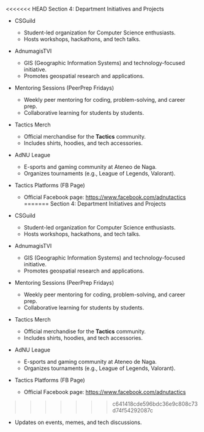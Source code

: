 <<<<<<< HEAD
Section 4: Department Initiatives and Projects 

- CSGuild  
  - Student-led organization for Computer Science enthusiasts.  
  - Hosts workshops, hackathons, and tech talks.  

- AdnumagisTVI  
  - GIS (Geographic Information Systems) and technology-focused initiative.  
  - Promotes geospatial research and applications.  

- Mentoring Sessions (PeerPrep Fridays)  
  - Weekly peer mentoring for coding, problem-solving, and career prep.  
  - Collaborative learning for students by students.  

- Tactics Merch 
  - Official merchandise for the **Tactics** community.  
  - Includes shirts, hoodies, and tech accessories.  

- AdNU League  
  - E-sports and gaming community at Ateneo de Naga.  
  - Organizes tournaments (e.g., League of Legends, Valorant).  

- Tactics Platforms (FB Page)  
  - Official Facebook page: https://www.facebook.com/adnutactics
=======
Section 4: Department Initiatives and Projects 

- CSGuild  
  - Student-led organization for Computer Science enthusiasts.  
  - Hosts workshops, hackathons, and tech talks.  

- AdnumagisTVI  
  - GIS (Geographic Information Systems) and technology-focused initiative.  
  - Promotes geospatial research and applications.  

- Mentoring Sessions (PeerPrep Fridays)  
  - Weekly peer mentoring for coding, problem-solving, and career prep.  
  - Collaborative learning for students by students.  

- Tactics Merch 
  - Official merchandise for the **Tactics** community.  
  - Includes shirts, hoodies, and tech accessories.  

- AdNU League  
  - E-sports and gaming community at Ateneo de Naga.  
  - Organizes tournaments (e.g., League of Legends, Valorant).  

- Tactics Platforms (FB Page)  
  - Official Facebook page: https://www.facebook.com/adnutactics
>>>>>>> c641418cde596bdc36e9c808c73d74f54292087c
  - Updates on events, memes, and tech discussions.  